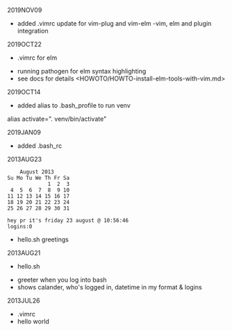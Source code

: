 2019NOV09
* added .vimrc update for vim-plug and vim-elm
-vim, elm and plugin integration

2019OCT22
* .vimrc for elm 
- running pathogen for elm syntax highlighting
- see docs for details
   <HOWOTO/HOWTO-install-elm-tools-with-vim.md>


2019OCT14
* added alias to .bash_profile to run venv

 alias activate=". venv/bin/activate"


2019JAN09
* added .bash_rc

2013AUG23

        August 2013       
    Su Mo Tu We Th Fr Sa  
                 1  2  3  
     4  5  6  7  8  9 10  
    11 12 13 14 15 16 17  
    18 19 20 21 22 23 24  
    25 26 27 28 29 30 31  
                      
    hey pr it's friday 23 august @ 10:56:46
    logins:0

* hello.sh greetings

2013AUG21
* hello.sh
- greeter when you log into bash
- shows calander, who's logged in, datetime in my format & logins

2013JUL26
* .vimrc
* hello world
